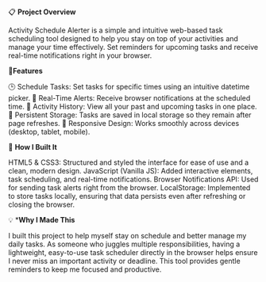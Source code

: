 📋 **Project Overview**

Activity Schedule Alerter is a simple and intuitive web-based task scheduling tool designed to help you stay on top of your activities and manage your time effectively. Set reminders for upcoming tasks and receive real-time notifications right in your browser.

🚀**Features**

🕒 Schedule Tasks: Set tasks for specific times using an intuitive datetime picker.
🔔 Real-Time Alerts: Receive browser notifications at the scheduled time.
📜 Activity History: View all your past and upcoming tasks in one place.
💾 Persistent Storage: Tasks are saved in local storage so they remain after page refreshes.
📱 Responsive Design: Works smoothly across devices (desktop, tablet, mobile).

🔨 **How I Built It**

HTML5 & CSS3: Structured and styled the interface for ease of use and a clean, modern design.
JavaScript (Vanilla JS): Added interactive elements, task scheduling, and real-time notifications.
Browser Notifications API: Used for sending task alerts right from the browser.
LocalStorage: Implemented to store tasks locally, ensuring that data persists even after refreshing or closing the browser.

💡 ***Why I Made This**

I built this project to help myself stay on schedule and better manage my daily tasks. As someone who juggles multiple responsibilities, having a lightweight, easy-to-use task scheduler directly in the browser helps ensure I never miss an important activity or deadline. This tool provides gentle reminders to keep me focused and productive.
